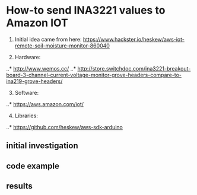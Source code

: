 # How-to send INA3221 values to Amazon IOT
1. Initial idea came from here:  https://www.hackster.io/heskew/aws-iot-remote-soil-moisture-monitor-860040

2. Hardware:

..* http://www.wemos.cc/
..* http://store.switchdoc.com/ina3221-breakout-board-3-channel-current-voltage-monitor-grove-headers-compare-to-ina219-grove-headers/

3. Software:

..* https://aws.amazon.com/iot/

4. Libraries:

..* https://github.com/heskew/aws-sdk-arduino

## initial investigation

## code example

## results

